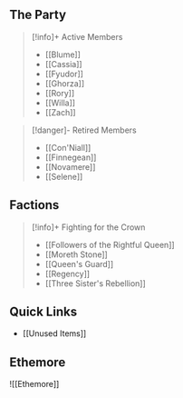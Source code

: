 ## The Party
> [!info]+ Active Members
> - [[Blume]]
> - [[Cassia]]
> - [[Fyudor]]
> - [[Ghorza]]
> - [[Rory]]
> - [[Willa]]
> - [[Zach]]

> [!danger]- Retired Members
> - [[Con'Niall]]
> - [[Finnegean]]
> - [[Novamere]]
> - [[Selene]]

## Factions
> [!info]+ Fighting for the Crown
> - [[Followers of the Rightful Queen]]
> - [[Moreth Stone]]
> - [[Queen's Guard]]
> - [[Regency]]
> - [[Three Sister's Rebellion]]

## Quick Links

- [[Unused Items]]

## Ethemore
![[Ethemore]]
